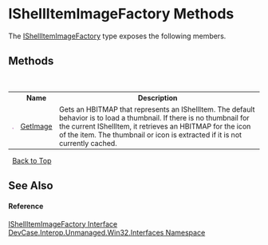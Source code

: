 # IShellItemImageFactory Methods
 

The <a href="T_DevCase_Interop_Unmanaged_Win32_Interfaces_IShellItemImageFactory">IShellItemImageFactory</a> type exposes the following members.


## Methods
&nbsp;<table><tr><th></th><th>Name</th><th>Description</th></tr><tr><td>![Public method](media/pubmethod.gif "Public method")</td><td><a href="M_DevCase_Interop_Unmanaged_Win32_Interfaces_IShellItemImageFactory_GetImage">GetImage</a></td><td>
Gets an HBITMAP that represents an IShellItem. The default behavior is to load a thumbnail. If there is no thumbnail for the current IShellItem, it retrieves an HBITMAP for the icon of the item. The thumbnail or icon is extracted if it is not currently cached.</td></tr></table>&nbsp;
<a href="#ishellitemimagefactory-methods">Back to Top</a>

## See Also


#### Reference
<a href="T_DevCase_Interop_Unmanaged_Win32_Interfaces_IShellItemImageFactory">IShellItemImageFactory Interface</a><br /><a href="N_DevCase_Interop_Unmanaged_Win32_Interfaces">DevCase.Interop.Unmanaged.Win32.Interfaces Namespace</a><br />